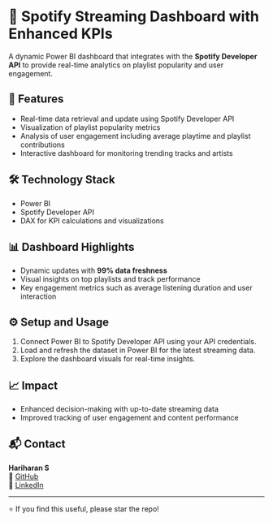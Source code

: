 # 🎵 Spotify Streaming Dashboard with Enhanced KPIs

A dynamic Power BI dashboard that integrates with the **Spotify Developer API** to provide real-time analytics on playlist popularity and user engagement.

## 🚀 Features

- Real-time data retrieval and update using Spotify Developer API  
- Visualization of playlist popularity metrics  
- Analysis of user engagement including average playtime and playlist contributions  
- Interactive dashboard for monitoring trending tracks and artists

## 🛠️ Technology Stack

- Power BI  
- Spotify Developer API  
- DAX for KPI calculations and visualizations

## 📊 Dashboard Highlights

- Dynamic updates with **99% data freshness**  
- Visual insights on top playlists and track performance  
- Key engagement metrics such as average listening duration and user interaction  

## ⚙️ Setup and Usage

1. Connect Power BI to Spotify Developer API using your API credentials.  
2. Load and refresh the dataset in Power BI for the latest streaming data.  
3. Explore the dashboard visuals for real-time insights.

## 📈 Impact

- Enhanced decision-making with up-to-date streaming data  
- Improved tracking of user engagement and content performance  

## 📬 Contact

**Hariharan S**  
🔗 [GitHub](https://github.com/HariharanAX)  
🔗 [LinkedIn](https://www.linkedin.com/in/hariharan-s-699b58220/)

---

⭐ If you find this useful, please star the repo!
